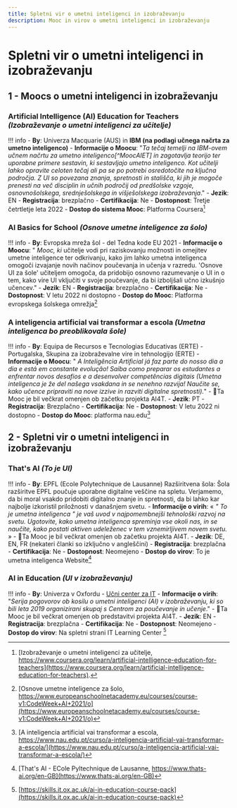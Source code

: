 ```yaml
---
title: Spletni vir o umetni inteligenci in izobraževanju
description: Mooc in virov o umetni inteligenci in izobraževanju
---
```


# Spletni vir o umetni inteligenci in izobraževanju

## 1 - Moocs o umetni inteligenci in izobraževanju

### Artificial Intelligence (AI) Education for Teachers *(Izobraževanje o umetni inteligenci za učitelje)*

!!! info
    - **By**: Univerza Macquarie (AUS) in **IBM (na podlagi učnega načrta za umetno inteligenco)**
    - **Informacije o Moocu**:  "*Ta tečaj temelji na IBM-ovem učnem načrtu za umetno inteligenco[^MoocAIET] in zagotavlja teorijo ter uporabne primere sestavin, ki sestavljajo umetno inteligenco. Kot učitelji lahko opravite celoten tečaj ali pa se po potrebi osredotočite na ključna področja. Z UI so povezana znanja, spretnosti in stališča, ki jih je mogoče prenesti na več disciplin in učnih področij od predšolske vzgoje, osnovnošolskega, srednješolskega in višješolskega izobraževanja*."
    - **Jezik**: EN
    - **Registracija**: brezplačno
    - **Certifikacija**: Ne
    - **Dostopnost**: Tretje četrtletje leta 2022
    - **Dostop do sistema Mooc**: Platforma Coursera[^AIET]


### AI Basics for School *(Osnove umetne inteligence za šolo)*

!!! info
    - **By**: Evropska mreža šol - del Tedna kode EU 2021
    - **Informacije o Moocu**:  " *Mooc, ki* učitelje vodi pri raziskovanju možnosti in omejitev umetne inteligence ter odkrivanju, kako jim lahko umetna inteligenca omogoči izvajanje novih načinov poučevanja in učenja v razredu. 'Osnove UI za šole' učiteljem omogoča, da pridobijo osnovno razumevanje o UI in o tem, kako vire UI vključiti v svoje poučevanje, da bi izboljšali učno izkušnjo učencev."
    - **Jezik**: EN
    - **Registracija**: brezplačno
    - **Certifikacija**: Ne
    - **Dostopnost**: V letu 2022 ni dostopno
    - **Dostop do Mooc**: Platforma evropskega šolskega omrežja[^AIbasics]


### A inteligencia artificial vai transformar a escola *(Umetna inteligenca bo preoblikovala šole)*

!!! info
    - **By**: Equipa de Recursos e Tecnologias Educativas (ERTE) - Portugalska, Skupina za izobraževalne vire in tehnologijo (ERTE)
    - **Informacije o Moocu**:  " *A Inteligência Artificial já faz parte do nosso dia a dia e está em constante evolução! Saiba como preparar os estudantes a enfrentar novos desafios e a desenvolver competências digitais (Umetna inteligenca je že del našega vsakdana in se nenehno razvija! Naučite se, kako učence pripraviti na nove izzive in razviti digitalne spretnosti).*"
    - 🚀Ta Mooc je bil večkrat omenjen ob začetku projekta AI4T.
    - **Jezik**: PT
    - **Registracija**: Brezplačno
    - **Certifikacija**: Ne
    - **Dostopnost**: V letu 2022 ni dostopno
    - **Dostop do Mooc**: platforma nau.edu[^Aiescola]


## 2 - Spletni vir o umetni inteligenci in izobraževanju

### That's AI *(To je UI)*

!!! info
    - **By**: EPFL (Ecole Polytechnique de Lausanne) Razširitvena šola: Šola razširitve EPFL poučuje uporabne digitalne veščine na spletu. Verjamemo, da bi moral vsakdo pridobiti digitalno znanje in spretnosti, da bi lahko kar najbolje izkoristil priložnosti v današnjem svetu.
    - **Informacije o virih**: « *" To je umetna inteligenca " je vaš uvod v najpomembnejši tehnološki razvoj na svetu. Ugotovite, kako umetna inteligenca spreminja vse okoli nas, in se naučite, kako postati aktiven udeleženec v tem vznemirljivem novem svetu.* »
    - 🚀Ta Mooc je bil večkrat omenjen ob začetku projekta AI4T.
    - **Jezik**: DE, EN, FR (nekateri članki so izključno v angleščini)
    - **Registracija**: brezplačna
    - **Certifikacija**: Ne
    - **Dostopnost**: Neomejeno
    - **Dostop do virov**: To je umetna inteligenca Website[^EPFLAI]


### AI in Education *(UI v izobraževanju)*

!!! info
    - **By**: Univerza v Oxfordu - [Učni center za IT](https://skills.it.ox.ac.uk/)
    - **Informacije o virih**: "*Serija pogovorov ob kosilu o umetni inteligenci (AI) v izobraževanju, ki so bili leta 2019 organizirani skupaj s Centrom za poučevanje in učenje*."
    - 🚀Ta Mooc je bil večkrat omenjen ob predstavitvi projekta AI4T.
    - **Jezik**: EN
    - **Registracija**: brezplačna
    - **Certifikacija**: Ne
    - **Dostopnost**: Neomejeno
    - **Dostop do virov**: Na spletni strani IT Learning Center [^ITLC]


[^AIET]: [Izobraževanje o umetni inteligenci za učitelje, https://www.coursera.org/learn/artificial-intelligence-education-for-teachers](https://www.coursera.org/learn/artificial-intelligence-education-for-teachers).

[^AIbasics]: [Osnove umetne inteligence za šolo, https://www.europeanschoolnetacademy.eu/courses/course-v1:CodeWeek+AI+2021/o](https://www.europeanschoolnetacademy.eu/courses/course-v1:CodeWeek+AI+2021/o)

[^Aiescola]: [A inteligencia artificial vai transformar a escola, https://www.nau.edu.pt/curso/a-inteligencia-artificial-vai-transformar-a-escola/](https://www.nau.edu.pt/curso/a-inteligencia-artificial-vai-transformar-a-escola/)

[^EPFLAI]: [That's AI - ECole Pyltechnique de Lausanne, https://www.thats-ai.org/en-GB](https://www.thats-ai.org/en-GB)

[^ITLC]: [https://skills.it.ox.ac.uk/ai-in-education-course-pack](https://skills.it.ox.ac.uk/ai-in-education-course-pack)
